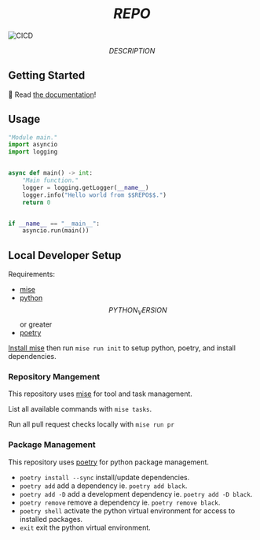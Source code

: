 # $$REPO$$

![CICD](https://github.com/$$OWNER$$/$$REPO$$/actions/workflows/cicd.yaml/badge.svg)

$$DESCRIPTION$$

## Getting Started

📖 Read [the documentation](https://$$OWNER$$.github.io/$$REPO$$/)!

## Usage

```python
"Module main."
import asyncio
import logging


async def main() -> int:
    "Main function."
    logger = logging.getLogger(__name__)
    logger.info("Hello world from $$REPO$$.")
    return 0


if __name__ == "__main__":
    asyncio.run(main())
```

## Local Developer Setup

Requirements:

- [mise](https://mise.jdx.dev/)
- [python](https://www.python.org/) $$PYTHON_VERSION$$ or greater
- [poetry](https://python-poetry.org/)

[Install mise](https://mise.jdx.dev/getting-started.html) then run `mise run init` to setup python, poetry, and install dependencies.

### Repository Mangement

This repository uses [mise](https://mise.jdx.dev/) for tool and task management.

List all available commands with `mise tasks`.

Run all pull request checks locally with `mise run pr`

### Package Management

This repository uses [poetry](https://python-poetry.org/) for python package management.

- `poetry install --sync` install/update dependencies.
- `poetry add` add a dependency ie. `poetry add black`.
- `poetry add -D` add a development dependency ie. `poetry add -D black`.
- `poetry remove` remove a dependency ie. `poetry remove black`.
- `poetry shell` activate the python virtual environment for access to installed packages.
- `exit` exit the python virtual environment.
